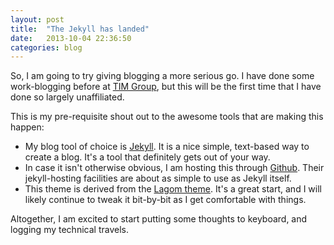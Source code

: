 ```yaml
---
layout: post
title:  "The Jekyll has landed"
date:   2013-10-04 22:36:50
categories: blog
---
```


So, I am going to try giving blogging a more serious go. I have done some work-blogging before at [TIM Group][timgroup-blog], but this will be the first time that I have done so largely unaffiliated.

This is my pre-requisite shout out to the awesome tools that are making this happen:
* My blog tool of choice is [Jekyll][jekyll]. It is a nice simple, text-based way to create a blog. It's a tool that definitely gets out of your way.
* In case it isn't otherwise obvious, I am hosting this through [Github][github]. Their jekyll-hosting facilities are about as simple to use as Jekyll itself.
* This theme is derived from the [Lagom theme][lagom]. It's a great start, and I will likely continue to tweak it bit-by-bit as I get comfortable with things.

Altogether, I am excited to start putting some thoughts to keyboard, and logging my technical travels.

[jekyll]:    http://jekyllrb.com
[timgroup-blog]: https://devblog.timgroup.com/author/jlarsen/
[github]: https://github.com/jasonklarsen/jasonklarsen.github.io
[lagom]: https://github.com/swanson/lagom
